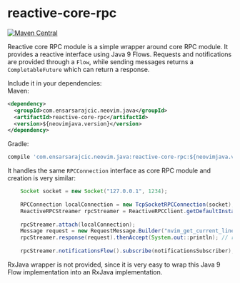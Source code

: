 # reactive-core-rpc

[![Maven Central](https://maven-badges.herokuapp.com/maven-central/com.ensarsarajcic.neovim.java/reactive-core-rpc/badge.svg)](https://maven-badges.herokuapp.com/maven-central/com.ensarsarajcic.neovim.java/reactive-core-rpc)

Reactive core RPC module is a simple wrapper around core RPC module. It provides a reactive interface using Java 9 Flows. Requests and notifications
are provided through a `Flow`, while sending messages returns a `CompletableFuture` which can return a response.

Include it in your dependencies:  
Maven:  
```xml
<dependency>
  <groupId>com.ensarsarajcic.neovim.java</groupId>
  <artifactId>reactive-core-rpc</artifactId>
  <version>${neovimjava.version}</version>
</dependency>
```
Gradle:  
```groovy
compile 'com.ensarsarajcic.neovim.java:reactive-core-rpc:${neovimjava.version}'
```

It handles the same `RPCConnection` interface as core RPC module and creation is very similar:
```java
    Socket socket = new Socket("127.0.0.1", 1234);
    
    RPCConnection localConnection = new TcpSocketRPCConnection(socket);
    ReactiveRPCStreamer rpcStreamer = ReactiveRPCClient.getDefaultInstance(); // shared singleton
    
    rpcStreamer.attach(localConnection);
    Message request = new RequestMessage.Builder("nvim_get_current_line");
    rpcStreamer.response(request).thenAccept(System.out::println); // requesting
    
    rpcStreamer.notificationsFlow().subscribe(notificationsSubscriber); // notifications subscription
```

RxJava wrapper is not provided, since it is very easy to wrap this Java 9 Flow implementation into an RxJava implementation.
